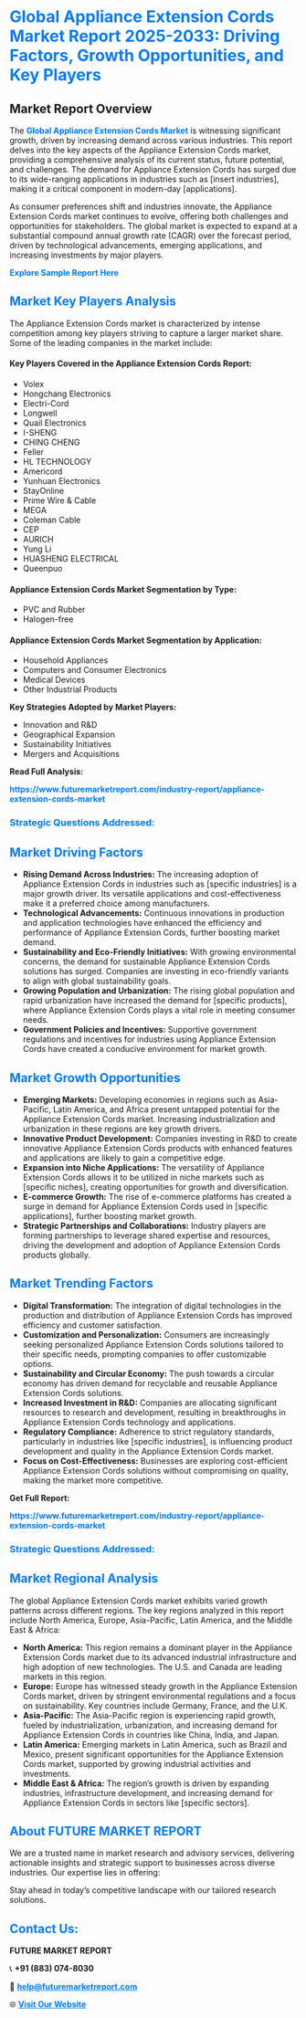 <h1 style="color: #007BFF;">Global Appliance Extension Cords Market Report 2025-2033: Driving Factors, Growth Opportunities, and Key Players</h1>

<section id="overview">
<h2>Market Report Overview</h2>
<p>The <a href="https://www.futuremarketreport.com/industry-report/appliance-extension-cords-market" style="color: #007BFF; text-decoration: none;"><strong>Global Appliance Extension Cords Market</strong></a> is witnessing significant growth, driven by increasing demand across various industries. This report delves into the key aspects of the Appliance Extension Cords market, providing a comprehensive analysis of its current status, future potential, and challenges. The demand for Appliance Extension Cords has surged due to its wide-ranging applications in industries such as [insert industries], making it a critical component in modern-day [applications].</p>
<p>As consumer preferences shift and industries innovate, the Appliance Extension Cords market continues to evolve, offering both challenges and opportunities for stakeholders. The global market is expected to expand at a substantial compound annual growth rate (CAGR) over the forecast period, driven by technological advancements, emerging applications, and increasing investments by major players.</p>
</section>

<section id="overview">
<p><a href="https://www.futuremarketreport.com/request-sample/reportId=115973" style="color: #007BFF; text-decoration: none;"><strong>Explore Sample Report Here</strong></a></p>
</section>

<section id="key-players">
<h2 style="color: #007BFF;">Market Key Players Analysis</h2>
<p>The Appliance Extension Cords market is characterized by intense competition among key players striving to capture a larger market share. Some of the leading companies in the market include:</p>
<h4>Key Players Covered in the Appliance Extension Cords Report:</h4>
<ul><li>Volex</li><li>Hongchang Electronics</li><li>Electri-Cord</li><li>Longwell</li><li>Quail Electronics</li><li>I-SHENG</li><li>CHING CHENG</li><li>Feller</li><li>HL TECHNOLOGY</li><li>Americord</li><li>Yunhuan Electronics</li><li>StayOnline</li><li>Prime Wire &amp; Cable</li><li>MEGA</li><li>Coleman Cable</li><li>CEP</li><li>AURICH</li><li>Yung Li</li><li>HUASHENG ELECTRICAL</li><li>Queenpuo</li></ul>
<h4>Appliance Extension Cords Market Segmentation by Type:</h4>
<ul><li>PVC and Rubber</li><li>Halogen-free</li></ul>

<h4>Appliance Extension Cords Market Segmentation by Application:</h4>
<ul><li>Household Appliances</li><li>Computers and Consumer Electronics</li><li>Medical Devices</li><li>Other Industrial Products</li></ul>
<p><strong>Key Strategies Adopted by Market Players:</strong></p>
<ul>
<li>Innovation and R&D</li>
<li>Geographical Expansion</li>
<li>Sustainability Initiatives</li>
<li>Mergers and Acquisitions</li>
</ul>
</section>

<section>
<p><strong>Read Full Analysis: </strong></p><a href="https://www.futuremarketreport.com/industry-report/appliance-extension-cords-market" style="color: #007BFF; text-decoration: none;"><strong>https://www.futuremarketreport.com/industry-report/appliance-extension-cords-market</strong></a>
<h3 style="color: #007BFF;">Strategic Questions Addressed:</h3>
</section>

<section id="driving-factors">
<h2 style="color: #007BFF;">Market Driving Factors</h2>
<ul>
<li><strong>Rising Demand Across Industries:</strong> The increasing adoption of Appliance Extension Cords in industries such as [specific industries] is a major growth driver. Its versatile applications and cost-effectiveness make it a preferred choice among manufacturers.</li>
<li><strong>Technological Advancements:</strong> Continuous innovations in production and application technologies have enhanced the efficiency and performance of Appliance Extension Cords, further boosting market demand.</li>
<li><strong>Sustainability and Eco-Friendly Initiatives:</strong> With growing environmental concerns, the demand for sustainable Appliance Extension Cords solutions has surged. Companies are investing in eco-friendly variants to align with global sustainability goals.</li>
<li><strong>Growing Population and Urbanization:</strong> The rising global population and rapid urbanization have increased the demand for [specific products], where Appliance Extension Cords plays a vital role in meeting consumer needs.</li>
<li><strong>Government Policies and Incentives:</strong> Supportive government regulations and incentives for industries using Appliance Extension Cords have created a conducive environment for market growth.</li>
</ul>
</section>

<section id="growth-opportunities">
<h2 style="color: #007BFF;">Market Growth Opportunities</h2>
<ul>
<li><strong>Emerging Markets:</strong> Developing economies in regions such as Asia-Pacific, Latin America, and Africa present untapped potential for the Appliance Extension Cords market. Increasing industrialization and urbanization in these regions are key growth drivers.</li>
<li><strong>Innovative Product Development:</strong> Companies investing in R&D to create innovative Appliance Extension Cords products with enhanced features and applications are likely to gain a competitive edge.</li>
<li><strong>Expansion into Niche Applications:</strong> The versatility of Appliance Extension Cords allows it to be utilized in niche markets such as [specific niches], creating opportunities for growth and diversification.</li>
<li><strong>E-commerce Growth:</strong> The rise of e-commerce platforms has created a surge in demand for Appliance Extension Cords used in [specific applications], further boosting market growth.</li>
<li><strong>Strategic Partnerships and Collaborations:</strong> Industry players are forming partnerships to leverage shared expertise and resources, driving the development and adoption of Appliance Extension Cords products globally.</li>
</ul>
</section>

<section id="trending-factors">
<h2 style="color: #007BFF;">Market Trending Factors</h2>
<ul>
<li><strong>Digital Transformation:</strong> The integration of digital technologies in the production and distribution of Appliance Extension Cords has improved efficiency and customer satisfaction.</li>
<li><strong>Customization and Personalization:</strong> Consumers are increasingly seeking personalized Appliance Extension Cords solutions tailored to their specific needs, prompting companies to offer customizable options.</li>
<li><strong>Sustainability and Circular Economy:</strong> The push towards a circular economy has driven demand for recyclable and reusable Appliance Extension Cords solutions.</li>
<li><strong>Increased Investment in R&D:</strong> Companies are allocating significant resources to research and development, resulting in breakthroughs in Appliance Extension Cords technology and applications.</li>
<li><strong>Regulatory Compliance:</strong> Adherence to strict regulatory standards, particularly in industries like [specific industries], is influencing product development and quality in the Appliance Extension Cords market.</li>
<li><strong>Focus on Cost-Effectiveness:</strong> Businesses are exploring cost-efficient Appliance Extension Cords solutions without compromising on quality, making the market more competitive.</li>
</ul>
</section>

<section>
<p><strong>Get Full Report: </strong></p><a href="https://www.futuremarketreport.com/industry-report/appliance-extension-cords-market" style="color: #007BFF; text-decoration: none;"><strong>https://www.futuremarketreport.com/industry-report/appliance-extension-cords-market</strong></a>
<h3 style="color: #007BFF;">Strategic Questions Addressed:</h3>
</section>


<section id="regional-analysis">
<h2 style="color: #007BFF;">Market Regional Analysis</h2>
<p>The global Appliance Extension Cords market exhibits varied growth patterns across different regions. The key regions analyzed in this report include North America, Europe, Asia-Pacific, Latin America, and the Middle East & Africa:</p>
<ul>
<li><strong>North America:</strong> This region remains a dominant player in the Appliance Extension Cords market due to its advanced industrial infrastructure and high adoption of new technologies. The U.S. and Canada are leading markets in this region.</li>
<li><strong>Europe:</strong> Europe has witnessed steady growth in the Appliance Extension Cords market, driven by stringent environmental regulations and a focus on sustainability. Key countries include Germany, France, and the U.K.</li>
<li><strong>Asia-Pacific:</strong> The Asia-Pacific region is experiencing rapid growth, fueled by industrialization, urbanization, and increasing demand for Appliance Extension Cords in countries like China, India, and Japan.</li>
<li><strong>Latin America:</strong> Emerging markets in Latin America, such as Brazil and Mexico, present significant opportunities for the Appliance Extension Cords market, supported by growing industrial activities and investments.</li>
<li><strong>Middle East & Africa:</strong> The region’s growth is driven by expanding industries, infrastructure development, and increasing demand for Appliance Extension Cords in sectors like [specific sectors].</li>
</ul>
</section>

<footer>
<h2 style="color: #007BFF;">About FUTURE MARKET REPORT</h2>
<p>We are a trusted name in market research and advisory services, delivering actionable insights and strategic support to businesses across diverse industries. Our expertise lies in offering:</p>

<p>Stay ahead in today’s competitive landscape with our tailored research solutions.</p>

<h2 style="color: #007BFF;">Contact Us:</h2>
<p><strong>FUTURE MARKET REPORT</strong></p>
<p>📞 <strong>+91 (883) 074-8030</strong></p>
<p>📧 <strong><a href="mailto:help@futuremarketreport.com" style="color: #007BFF;">help@futuremarketreport.com</a></strong></p>
<p>🌐 <strong><a href="https://www.futuremarketreport.com/" style="color: #007BFF;">Visit Our Website</a></strong></p>
</footer>